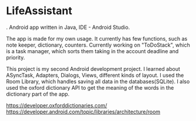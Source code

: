 # LifeAssistant
.
Android app written in Java, IDE - Android Studio.

The app is made for my own usage. It currently has few functions, such as note keeper, dictionary, counters. Currently working on "ToDoStack", 
which is a task manager, which sorts them taking in the account deadline and priority. 

This project is my second Android development project. I learned about ASyncTask, Adapters, Dialogs, Views, different kinds of layout.
I used the Room Library, which handles saving all data in the databases(SQLite). 
I also used the oxford dictionary API to get the meaning of the words in the dictionary part of the app.


https://developer.oxforddictionaries.com/
https://developer.android.com/topic/libraries/architecture/room
